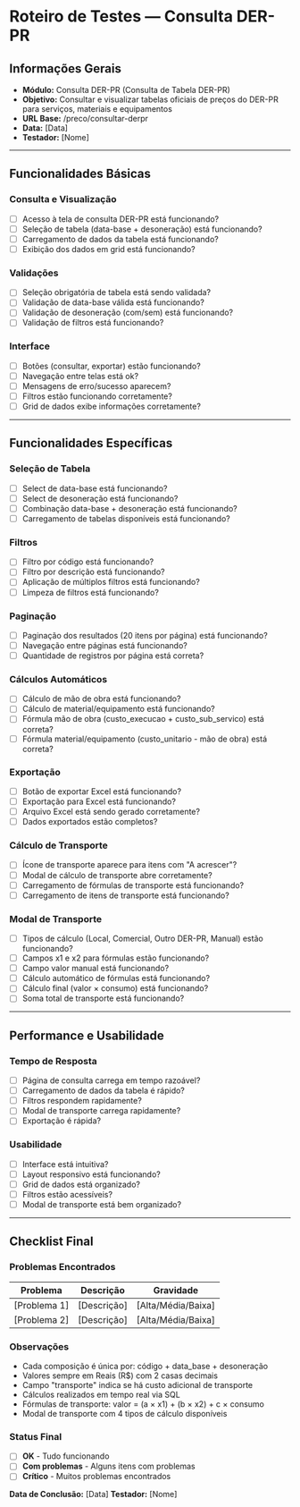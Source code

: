 # Roteiro de Testes — Consulta DER-PR

## Informações Gerais
- **Módulo:** Consulta DER-PR (Consulta de Tabela DER-PR)
- **Objetivo:** Consultar e visualizar tabelas oficiais de preços do DER-PR para serviços, materiais e equipamentos
- **URL Base:** /preco/consultar-derpr
- **Data:** [Data]
- **Testador:** [Nome]

---

## Funcionalidades Básicas

### Consulta e Visualização
- [ ] Acesso à tela de consulta DER-PR está funcionando?
- [ ] Seleção de tabela (data-base + desoneração) está funcionando?
- [ ] Carregamento de dados da tabela está funcionando?
- [ ] Exibição dos dados em grid está funcionando?

### Validações
- [ ] Seleção obrigatória de tabela está sendo validada?
- [ ] Validação de data-base válida está funcionando?
- [ ] Validação de desoneração (com/sem) está funcionando?
- [ ] Validação de filtros está funcionando?

### Interface
- [ ] Botões (consultar, exportar) estão funcionando?
- [ ] Navegação entre telas está ok?
- [ ] Mensagens de erro/sucesso aparecem?
- [ ] Filtros estão funcionando corretamente?
- [ ] Grid de dados exibe informações corretamente?

---

## Funcionalidades Específicas

### Seleção de Tabela
- [ ] Select de data-base está funcionando?
- [ ] Select de desoneração está funcionando?
- [ ] Combinação data-base + desoneração está funcionando?
- [ ] Carregamento de tabelas disponíveis está funcionando?

### Filtros
- [ ] Filtro por código está funcionando?
- [ ] Filtro por descrição está funcionando?
- [ ] Aplicação de múltiplos filtros está funcionando?
- [ ] Limpeza de filtros está funcionando?

### Paginação
- [ ] Paginação dos resultados (20 itens por página) está funcionando?
- [ ] Navegação entre páginas está funcionando?
- [ ] Quantidade de registros por página está correta?

### Cálculos Automáticos
- [ ] Cálculo de mão de obra está funcionando?
- [ ] Cálculo de material/equipamento está funcionando?
- [ ] Fórmula mão de obra (custo_execucao + custo_sub_servico) está correta?
- [ ] Fórmula material/equipamento (custo_unitario - mão de obra) está correta?

### Exportação
- [ ] Botão de exportar Excel está funcionando?
- [ ] Exportação para Excel está funcionando?
- [ ] Arquivo Excel está sendo gerado corretamente?
- [ ] Dados exportados estão completos?

### Cálculo de Transporte
- [ ] Ícone de transporte aparece para itens com "A acrescer"?
- [ ] Modal de cálculo de transporte abre corretamente?
- [ ] Carregamento de fórmulas de transporte está funcionando?
- [ ] Carregamento de itens de transporte está funcionando?

### Modal de Transporte
- [ ] Tipos de cálculo (Local, Comercial, Outro DER-PR, Manual) estão funcionando?
- [ ] Campos x1 e x2 para fórmulas estão funcionando?
- [ ] Campo valor manual está funcionando?
- [ ] Cálculo automático de fórmulas está funcionando?
- [ ] Cálculo final (valor × consumo) está funcionando?
- [ ] Soma total de transporte está funcionando?

---

## Performance e Usabilidade

### Tempo de Resposta
- [ ] Página de consulta carrega em tempo razoável?
- [ ] Carregamento de dados da tabela é rápido?
- [ ] Filtros respondem rapidamente?
- [ ] Modal de transporte carrega rapidamente?
- [ ] Exportação é rápida?

### Usabilidade
- [ ] Interface está intuitiva?
- [ ] Layout responsivo está funcionando?
- [ ] Grid de dados está organizado?
- [ ] Filtros estão acessíveis?
- [ ] Modal de transporte está bem organizado?

---

## Checklist Final

### Problemas Encontrados
| Problema | Descrição | Gravidade |
|----------|-----------|-----------|
| [Problema 1] | [Descrição] | [Alta/Média/Baixa] |
| [Problema 2] | [Descrição] | [Alta/Média/Baixa] |

### Observações
- Cada composição é única por: código + data_base + desoneração
- Valores sempre em Reais (R$) com 2 casas decimais
- Campo "transporte" indica se há custo adicional de transporte
- Cálculos realizados em tempo real via SQL
- Fórmulas de transporte: valor = (a × x1) + (b × x2) + c × consumo
- Modal de transporte com 4 tipos de cálculo disponíveis

### Status Final
- [ ] **OK** - Tudo funcionando
- [ ] **Com problemas** - Alguns itens com problemas
- [ ] **Crítico** - Muitos problemas encontrados

**Data de Conclusão:** [Data]
**Testador:** [Nome] 